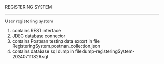 REGISTERING SYSTEM
_______________________
User registering system

1. contains REST interface
2. JDBC database connector
3. contains Postman testing data export in file RegisteringSystem.postman_collection.json
4. contains database sql dump in file dump-registeringSystem-202407111826.sql